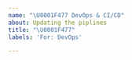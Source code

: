 ```yaml
---
name: "\U0001F477 DevOps & CI/CD"
about: Updating the piplines
title: "\U0001F477"
labels: 'For: DevOps'

---
```



